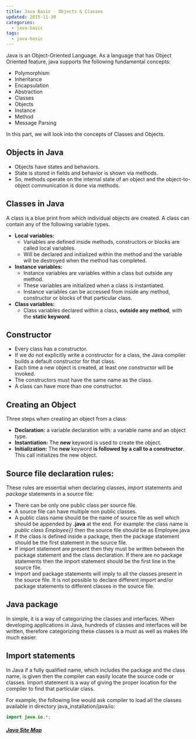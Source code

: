 ```yaml
---
title: Java Basic - Objects & Classes
updated: 2015-11-30
categories:
  - java-basic
tags:
  - java-basic
---
```


Java is an Object-Oriented Language. As a language that has Object Oriented feature, java supports the following fundamental concepts:

* Polymorphism
* Inheritance
* Encapsulation
* Abstraction
* Classes
* Objects
* Instance
* Method
* Message Parsing

In this part, we will look into the concepts of Classes and Objects.

## Objects in Java

* Objects have states and behaviors.
* State is stored in fields and behavior is shown via methods.
* So, methods operate on the internal state of an object and the object-to-object communication is done via methods.

## Classes in Java

A class is a blue print from which individual objects are created.
A class can contain any of the following variable types.

* **Local variables:**
     * Variables are defined inside methods, constructors or blocks are called local variables.
     * Will be declared and initialized within the method and the variable will be destroyed when the method has completed.
* **Instance variables:**
    * Instance variables are variables within a class but outside any method.
    * These variables are initialized when a class is instantiated.
    * Instance variables can be accessed from inside any method, constructor or blocks of that particular class.
* **Class variables:**
    * Class variables declared within a class, **outside any method**, with the **static keyword**.

## Constructor
* Every class has a constructor.
* If we do not explicitly write a constructor for a class, the Java compiler builds a default constructor for that class.
* Each time a new object is created, at least one constructor will be invoked.
* The constructors must have the same name as the class.
* A class can have more than one constructor.

## Creating an Object
Three steps when creating an object from a class:

* **Declaration:** a variable declaration with: a variable name and an object type.
* **Instantiation:** The **new** keyword is used to create the object.
* **Initialization:** The **new** keyword **is followed by a call to a constructor**. This call initializes the new object.

## Source file declaration rules:
These rules are essential when declaring classes, *import* statements and *package* statements in a source file:

* There can be only one public class per source file.
* A source file can have multiple non public classes.
* A public class name should be the name of source file as well which should be appended by **.java** at the end. For example: the class name is *public class Employee{}* then the source file should be as Employee.java
* If the class is defined inside a package, then the package statement should be the first statement in the source file.
* If import statement are present then they must be written between the package statement and the class declaration. If there are no package statements then the import statement should be the first line in the source file.
* Import and package statements will imply to all the classes present in the source file. It is not possible to declare different import and/or package statements to different classes in the source file.

## Java package
In simple, it is a way of categorizing the classes and interfaces. When developing applications in Java, hundreds of classes and interfaces will be written, therefore categorizing these classes is a must as well as makes life much easier.

## Import statements
In Java if a fully qualified name, which includes the package and the class name, is given then the compiler can easily locate the source code or classes. Import statement is a way of giving the proper location for the compiler to find that particular class.

For example, the following line would ask compiler to load all the classes available in directory java_installation/java/io:

```java
import java.io.*;
```

##### [Java Site Map](../java-sitemap)
